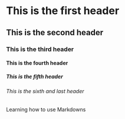 # This is the first header
## This is the second header
### This is the third header
#### This is the fourth header
##### This is the fifth header
###### This is the sixth and last header

Learning how to use Markdowns
